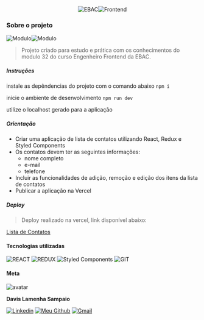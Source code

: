 <p align="center">
  <img src="https://img.shields.io/badge/EBAC-111?style=for-the-badge" alt="EBAC"/><img src="https://img.shields.io/badge/ENGENHEIRO%20FRONTEND-0b03de?style=for-the-badge" alt="Frontend"/>
</p>

### Sobre o projeto

![Modulo](https://img.shields.io/badge/MODULO%2032-2d3436?style=for-the-badge)![Modulo](https://img.shields.io/badge/PROJETO%205-8757ff?style=for-the-badge)

> Projeto criado para estudo e prática com os conhecimentos do modulo 32 do curso Engenheiro Frontend da EBAC.

##### Instruções

instale as depêndencias do projeto com o comando abaixo
`npm i`

inicie o ambiente de desenvolvimento
`npm run dev`

utilize o localhost gerado para a aplicação

##### Orientação

- Criar uma aplicação de lista de contatos utilizando React, Redux e Styled Components
- Os contatos devem ter as seguintes informações:
  - nome completo
  - e-mail
  - telefone
- Incluir as funcionalidades de adição, remoção e edição dos itens da lista de contatos
- Publicar a aplicação na Vercel

##### Deploy

> Deploy realizado na vercel, link disponível abaixo:

<a href="https://exercicio-modulo32-ebac.vercel.app/">Lista de Contatos</a>

#### Tecnologias utilizadas

<img src="https://img.shields.io/badge/React-20232A?style=for-the-badge&logo=react&logoColor=61DAFB" alt="REACT" title="REACT" />
<img src="https://img.shields.io/badge/Redux-593D88?style=for-the-badge&logo=redux&logoColor=white" alt="REDUX" title="REDUX" />
<img src="https://img.shields.io/badge/styled--components-DB7093?style=for-the-badge&logo=styled-components&logoColor=white" alt="Styled Components" title="Styled Components" />
<img src="https://img.shields.io/badge/GIT-E44C30?style=for-the-badge&logo=git&logoColor=white" alt="GIT" title="GIT" />

#### Meta

![avatar](https://github.com/davislamenha.png?size=200)

**Davis Lamenha Sampaio**

[![Linkedin](https://img.shields.io/badge/LinkedIn-0077B5?style=for-the-badge&logo=linkedin&logoColor=white)](https://www.linkedin.com/in/davislamenha/) [![Meu Github](https://img.shields.io/badge/GitHub-2d3436?style=for-the-badge&logo=github&logoColor=white)](https://github.com/davislamenha) [![Gmail](https://img.shields.io/badge/Gmail-D14836?style=for-the-badge&logo=gmail&logoColor=white)](mailto:davislamenha@gmail.com)
